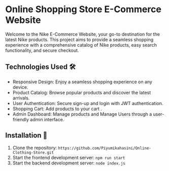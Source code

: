 # Online Shopping Store E-Commerce Website

Welcome to the Nike E-Commerce Website, your go-to destination for the latest Nike products. This project aims to provide a seamless shopping experience with a comprehensive catalog of Nike products, easy search functionality, and secure checkout.

## Technologies Used 🛠️
- Responsive Design: Enjoy a seamless shopping experience on any device.
- Product Catalog: Browse popular products and discover the latest arrivals.
- User Authentication: Secure sign-up and login with JWT authentication.
- Shopping Cart: Add products to your cart .
- Admin Dashboard: Manage products and Manage Users through a user-friendly admin interface.

## Installation 🚀
1. Clone the repository: `https://github.com/Piyumikahasini/Online-Clothing-Store.git `
2. Start the frontend development server: 
`npm run start
`
4. Start the backend development server: 
`node index.js
`







